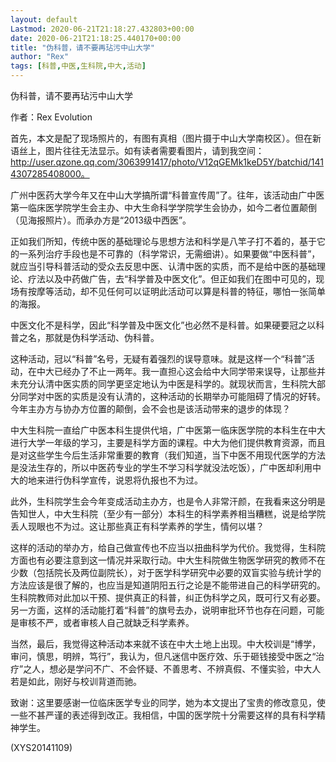 ```yaml
---
layout: default
Lastmod: 2020-06-21T21:18:27.432803+00:00
date: 2020-06-21T21:18:25.440170+00:00
title: "伪科普，请不要再玷污中山大学"
author: "Rex"
tags: [科普,中医,生科院,中大,活动]
---
```


伪科普，请不要再玷污中山大学

作者：Rex Evolution

首先，本文是配了现场照片的，有图有真相（图片摄于中山大学南校区）。但在新语丝上，图片往往无法显示。如有读者需要看图片，请到我空间：http://user.qzone.qq.com/3063991417/photo/V12qGEMk1keD5Y/batchid/1414307285408000。

广州中医药大学今年又在中山大学搞所谓“科普宣传周”了。往年，该活动由广中医第一临床医学院学生会主办、中大生命科学学院学生会协办，如今二者位置颠倒（见海报照片）。而承办方是“2013级中西医”。

正如我们所知，传统中医的基础理论与思想方法和科学是八竿子打不着的，基于它的一系列治疗手段也是不可靠的（科学常识，无需细讲）。如果要做“中医科普”，就应当引导科普活动的受众去反思中医、认清中医的实质，而不是给中医的基础理论、疗法以及中药做广告，去“科学普及中医文化”。但正如我们在图中可见的，现场有按摩等活动，却不见任何可以证明此活动可以算是科普的特征，哪怕一张简单的海报。

中医文化不是科学，因此“科学普及中医文化”也必然不是科普。如果硬要冠之以科普之名，那就是伪科学活动、伪科普。

这种活动，冠以“科普”名号，无疑有着强烈的误导意味。就是这样一个“科普”活动，在中大已经办了不止一两年。我一直担心这会给中大同学带来误导，让那些并未充分认清中医实质的同学更坚定地认为中医是科学的。就现状而言，生科院大部分同学对中医的实质是没有认清的，这种活动的长期举办可能阻碍了情况的好转。今年主办方与协办方位置的颠倒，会不会也是该活动带来的退步的体现？

中大生科院一直给广中医本科生提供代培，广中医第一临床医学院的本科生在中大进行大学一年级的学习，主要是科学方面的课程。中大为他们提供教育资源，而且是对这些学生今后生活非常重要的教育（我们知道，当下中医不用现代医学的方法是没法生存的，所以中医药专业的学生不学习科学就没法吃饭），广中医却利用中大的地来进行伪科学宣传，说恩将仇报也不为过。

此外，生科院学生会今年变成活动主办方，也是令人非常汗颜，在我看来这分明是告知世人，中大生科院（至少有一部分）本科生的科学素养相当糟糕，说是给学院丢人现眼也不为过。这让那些真正有科学素养的学生，情何以堪？

这样的活动的举办方，给自己做宣传也不应当以扭曲科学为代价。我觉得，生科院方面也有必要注意到这一情况并采取行动。中大生科院做生物医学研究的教师不在少数（包括院长及两位副院长），对于医学科学研究中必要的双盲实验与统计学的方法应该是很了解的，也应当是知道阴阳五行之论是不能带进自己的科学研究的。生科院教师对此加以干预、提供真正的科普，纠正伪科学之风，既可行又有必要。另一方面，这样的活动能打着“科普”的旗号去办，说明审批环节也存在问题，可能是审核不严，或者审核人自己就缺乏科学素养。

当然，最后，我觉得这种活动本来就不该在中大土地上出现。中大校训是“博学，审问，慎思，明辨，笃行”，我认为，但凡迷信中医疗效、乐于砸钱接受中医之“治疗”之人，想必是学问不广、不会怀疑、不善思考、不辨真假、不懂实验，中大人若是如此，刚好与校训背道而驰。

致谢：这里要感谢一位临床医学专业的同学，她为本文提出了宝贵的修改意见，使一些不甚严谨的表述得到改正。我相信，中国的医学院十分需要这样的具有科学精神学生。

(XYS20141109)

